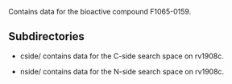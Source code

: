 Contains data for the bioactive compound F1065-0159.

## Subdirectories

- cside/ contains data for the C-side search space on rv1908c.

- nside/ contains data for the N-side search space on rv1908c.

